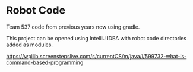 # Robot Code
Team 537 code from previous years now using gradle.

This project can be opened using IntelliJ IDEA with robot code directories added as modules.

https://wpilib.screenstepslive.com/s/currentCS/m/java/l/599732-what-is-command-based-programming